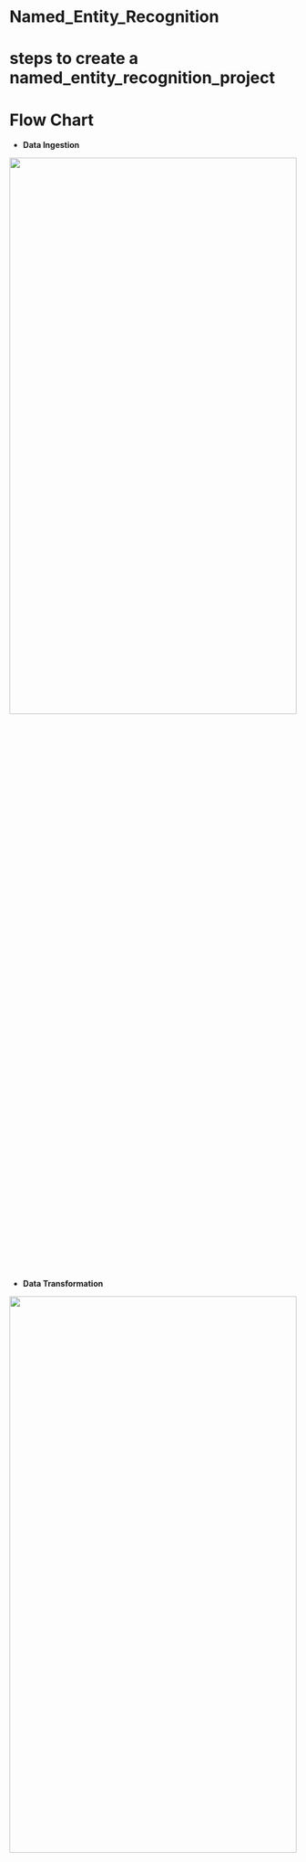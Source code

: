 # Named_Entity_Recognition

# steps to create a named_entity_recognition_project

# Flow Chart
- **Data Ingestion**
<p align="center">
  <img src="https://github.com/AIWalaBro/Named_Entity_Recognition/blob/main/flow_charts/01_data_ingestion.svg" width=100% height=50%>
</p>

- **Data Transformation**
<p align="center">
  <img src="https://github.com/AIWalaBro/Named_Entity_Recognition/blob/main/flow_charts/02_data_transformation.svg" width=100% height=50%>
</p>


- **Model Training**
<p align="center">
  <img src="https://github.com/AIWalaBro/Named_Entity_Recognition/blob/main/flow_charts/03_mode_training.svg" width=100% height=50%>
</p>

- **Model Evaluation**
<p align="center">
  <img src="https://github.com/AIWalaBro/Named_Entity_Recognition/blob/main/flow_charts/04_model_evaluation.svg" width=100% height=50%>
</p>

- **Model Pusher**
<p align="center">
  <img src="https://github.com/AIWalaBro/Named_Entity_Recognition/blob/29ad7a78ba6d9b869d31478d022a7d3329b74327/05_flow_charts/05_model_pusher.svg" width=100% height=50%>
</p>

- **Model Predictor**
<p align="center">
  <img src="https://github.com/AIWalaBro/Named_Entity_Recognition/blob/4b94c4b133c2bbb779b338ebcb5eaa4b1db07d12/flow_charts/06_model_predictor.svg" width=100% height=50%>
</p>

## Workflows
- constants
- config_entity
- artifact_entity
- components
- pipeline
- app.py


## Git commands
```bash
git add .

git commit -m "Updated"

git push origin main

AWS GCP Configuration
```

```bash
# Gcloud cli download link: https://cloud.google.com/sdk/docs/install#windows
- gcloud init

- gcloud projects create ner_testing
or change to another project using

- gcloud config set project <PROJECT ID>
```

## How to run?
```bash
conda create -p venv_ner python=3.10 -y
conda activate  venv_ner
pip install -r requirements.txt
python app.py
```